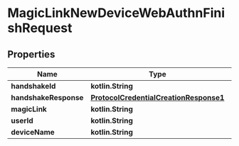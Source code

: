 
# MagicLinkNewDeviceWebAuthnFinishRequest

## Properties
Name | Type | Description | Notes
------------ | ------------- | ------------- | -------------
**handshakeId** | **kotlin.String** |  | 
**handshakeResponse** | [**ProtocolCredentialCreationResponse1**](ProtocolCredentialCreationResponse1.md) |  | 
**magicLink** | **kotlin.String** |  | 
**userId** | **kotlin.String** |  | 
**deviceName** | **kotlin.String** |  |  [optional]



